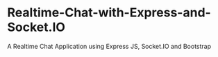 # Realtime-Chat-with-Express-and-Socket.IO
A Realtime Chat Application using Express JS, Socket.IO and Bootstrap
